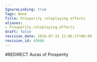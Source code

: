 ```yaml
---
IgnoreLinking: true
Tags: None
Title: Prosperity roleplaying effects
aliases:
- Prosperity_roleplaying_effects
draft: false
revision_date: 2016-07-15 11:06:27+00:00
revision_id: 45666
---
```


#REDIRECT Auras of Prosperity